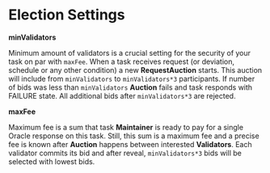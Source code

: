 # Election Settings

**minValidators**

Minimum amount of validators is a crucial setting for the security of your task on par with `maxFee`. When a task receives request (or deviation, schedule or any other condition) a new **RequestAuction** starts. This auction will include from `minValidators` to `minValidators*3` participants. If number of bids was less than `minValidators` **Auction** fails and task responds with FAILURE state. All additional bids after `minValidators*3` are rejected.

**maxFee**

Maximum fee is a sum that task **Maintainer** is ready to pay for a single Oracle response on this task. Still, this sum is a maximum fee and a precise fee is known after **Auction** happens between interested **Validators**. Each validator commits its bid and after reveal, `minValidators*3` bids will be selected with lowest bids.
